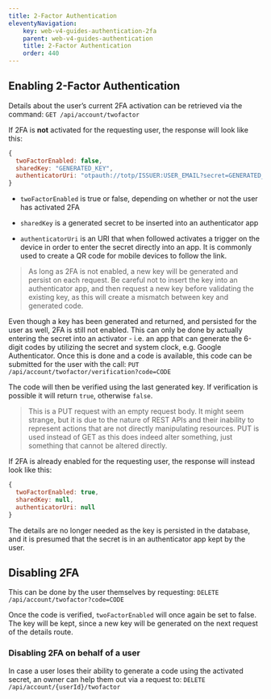 ```yaml
---
title: 2-Factor Authentication
eleventyNavigation:
    key: web-v4-guides-authentication-2fa
    parent: web-v4-guides-authentication
    title: 2-Factor Authentication
    order: 440
---
```


## Enabling 2-Factor Authentication

Details about the user’s current 2FA activation can be retrieved via the command: `GET /api/account/twofactor`

If 2FA is **not** activated for the requesting user, the response will look like this:

```js
{
  twoFactorEnabled: false,
  sharedKey: "GENERATED_KEY",
  authenticatorUri: "otpauth://totp/ISSUER:USER_EMAIL?secret=GENERATED_KEY&issuer=ISSUER&digits=6"
}
```

* `twoFactorEnabled` is true or false, depending on whether or not the user has activated 2FA

* `sharedKey` is a generated secret to be inserted into an authenticator app

* `authenticatorUri` is an URI that when followed activates a trigger on the device in order to enter the secret directly into an app. It is commonly used to create a QR code for mobile devices to follow the link.

> As long as 2FA is not enabled, a new key will be generated and persist on each request. Be careful not to insert the key into an authenticator app, and then request a new key before validating the existing key, as this will create a mismatch between key and generated code.

Even though a key has been generated and returned, and persisted for the user as well, 2FA is still not enabled. This can only be done by actually entering the secret into an activator - i.e. an app that can generate the 6-digit codes by utilizing the secret and system clock, e.g. Google Authenticator. Once this is done and a code is available, this code can be submitted for the user with the call: `PUT /api/account/twofactor/verification?code=CODE`

The code will then be verified using the last generated key. If verification is possible it will return `true`, otherwise `false`.

> This is a PUT request with an empty request body. It might seem strange, but it is due to the nature of REST APIs and their inability to represent actions that are not directly manipulating resources. PUT is used instead of GET as this does indeed alter something, just something that cannot be altered directly.

If 2FA is already enabled for the requesting user, the response will instead look like this:

```js
{
  twoFactorEnabled: true,
  sharedKey: null,
  authenticatorUri: null
}
```

The details are no longer needed as the key is persisted in the database, and it is presumed that the secret is in an authenticator app kept by the user.

## Disabling 2FA

This can be done by the user themselves by requesting: `DELETE /api/account/twofactor?code=CODE`

Once the code is verified, `twoFactorEnabled` will once again be set to false. The key will be kept, since a new key will be generated on the next request of the details route.

### Disabling 2FA on behalf of a user

In case a user loses their ability to generate a code using the activated secret, an owner can help them out via a request to: `DELETE /api/account/{userId}/twofactor`
